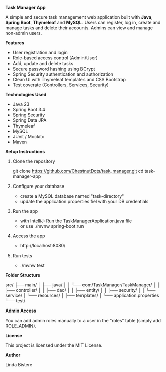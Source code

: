 **Task Manager App**

A simple and secure task management web application built with **Java**, **Spring Boot**, **Thymeleaf** and **MySQL**. Users can register, log in, create and manage tasks and delete their accounts. Admins can view and manage non-admin users.

**Features**

- User registration and login
- Role-based access control (Admin/User)
- Add, update and delete tasks
- Secure password hashing using BCrypt
- Spring Security authentication and authorization
- Clean UI with Thymeleaf templates and CSS Bootstrap
- Test coverate (Controllers, Services, Security)

**Technologies Used**

- Java 23
- Spring Boot 3.4
- Spring Security
- Spring Data JPA
- Thymeleaf
- MySQL
- JUnit / Mockito
- Maven


**Setup Instructions**

1. Clone the repository

   git clone https://github.com/ChestnutDots/task_manager.git
   cd task-manager-app

2. Configure your database
   - create a MySQL database named "task-directory"
   - update the application.properties fiel with your DB credentials

3. Run the app
   - with IntelliJ: Run the TaskManagerApplication.java file
   - or use ./mvnw spring-boot:run
  
4. Access the app
   - http://localhost:8080/
  
5. Run tests
   - ./mvnw test
  
**Folder Structure**

src/
├── main/
│   ├── java/
│   │   └── com/TaskManager/TaskManager/
│   │       ├── controller/
│   │       ├── dao/
│   │       ├── entity/
│   │       ├── security/
│   │       └── service/
│   └── resources/
│       ├── templates/
│       └── application.properties
└── test/

**Admin Access**

You can add admin roles manually to a user in the "roles" table (simply add ROLE_ADMIN).

**License**

This project is licensed under the MIT License.

**Author**

Linda Bistere

